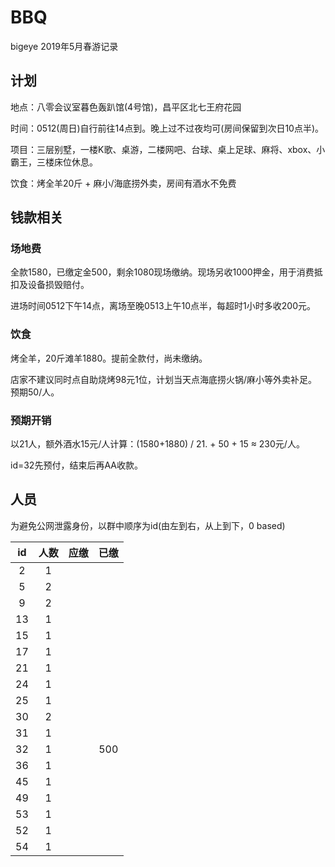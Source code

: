 # BBQ
bigeye 2019年5月春游记录

## 计划
地点：八零会议室暮色轰趴馆(4号馆)，昌平区北七王府花园

时间：0512(周日)自行前往14点到。晚上过不过夜均可(房间保留到次日10点半)。

项目：三层别墅，一楼K歌、桌游，二楼网吧、台球、桌上足球、麻将、xbox、小霸王，三楼床位休息。

饮食：烤全羊20斤 + 麻小/海底捞外卖，房间有酒水不免费

## 钱款相关
### 场地费
全款1580，已缴定金500，剩余1080现场缴纳。现场另收1000押金，用于消费抵扣及设备损毁赔付。

进场时间0512下午14点，离场至晚0513上午10点半，每超时1小时多收200元。

### 饮食
烤全羊，20斤滩羊1880。提前全款付，尚未缴纳。

店家不建议同时点自助烧烤98元1位，计划当天点海底捞火锅/麻小等外卖补足。预期50/人。

### 预期开销
以21人，额外酒水15元/人计算：(1580+1880) / 21. + 50 + 15 ≈ 230元/人。

id=32先预付，结束后再AA收款。

## 人员
为避免公网泄露身份，以群中顺序为id(由左到右，从上到下，0 based)

|  id  | 人数 | 应缴 | 已缴 |
|:----:|:----:|:----:|:----:|
|  2   |  1   |      |      |
|  5   |  2   |      |      |
|  9   |  2   |      |      |
|  13  |  1   |      |      |
|  15  |  1   |      |      |
|  17  |  1   |      |      |
|  21  |  1   |      |      |
|  24  |  1   |      |      |
|  25  |  1   |      |      |
|  30  |  2   |      |      |
|  31  |  1   |      |      |
|  32  |  1   |      | 500  |
|  36  |  1   |      |      |
|  45  |  1   |      |      |
|  49  |  1   |      |      |
|  53  |  1   |      |      |
|  52  |  1   |      |      |
|  54  |  1   |      |      |
